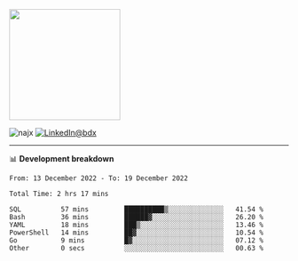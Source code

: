 <picture>
  <source media="(prefers-color-scheme: dark)" srcset="https://user-images.githubusercontent.com/60783263/205521064-3b3a1c3b-ff45-4e6d-8ff0-f0d3f2ce4e14.png">
  <source media="(prefers-color-scheme: light)" srcset="https://user-images.githubusercontent.com/60783263/205521064-3b3a1c3b-ff45-4e6d-8ff0-f0d3f2ce4e14.png">
  <img src="https://user-images.githubusercontent.com/60783263/205521064-3b3a1c3b-ff45-4e6d-8ff0-f0d3f2ce4e14.png" width="200" height="200">
</picture>

<p align="left"><img src="https://komarev.com/ghpvc/?username=najx&label=GitHub%20Views&color=yellow&style=flat" alt="najx" />
<a href="https://www.linkedin.com/in/abdx"><img src="https://img.shields.io/badge/LinkedIn--_.svg?style=social&logo=linkedin" alt="LinkedIn@bdx"></a> </p align="center">

-----

📊 **Development breakdown**
<!--START_SECTION:waka-->

```text
From: 13 December 2022 - To: 19 December 2022

Total Time: 2 hrs 17 mins

SQL          57 mins         ██████████▒░░░░░░░░░░░░░░   41.54 %
Bash         36 mins         ██████▓░░░░░░░░░░░░░░░░░░   26.20 %
YAML         18 mins         ███▒░░░░░░░░░░░░░░░░░░░░░   13.46 %
PowerShell   14 mins         ██▓░░░░░░░░░░░░░░░░░░░░░░   10.54 %
Go           9 mins          █▓░░░░░░░░░░░░░░░░░░░░░░░   07.12 %
Other        0 secs          ░░░░░░░░░░░░░░░░░░░░░░░░░   00.63 %
```

<!--END_SECTION:waka-->
